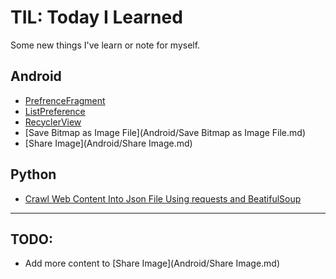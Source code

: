# TIL: Today I Learned

Some new things I've learn or note for myself.

## Android
- [PrefrenceFragment](Android/PreferenceFragment.md)
- [ListPreference](Android/ListPreference.md)
- [RecyclerView](Android/RecyclerView.md)
- [Save Bitmap as Image File](Android/Save Bitmap as Image File.md)
- [Share Image](Android/Share Image.md)

## Python
- [Crawl Web Content Into Json File Using requests and BeatifulSoup](Python/crawl_web_content_into_json_file_using_requests_and_beatifulsoup.md)


---
## TODO:
- Add more content to [Share Image](Android/Share Image.md)
